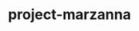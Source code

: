 ---
title: "project-marzanna"
logline: "A young woman returns to her childhood home after the death of her parents."
pdfUrl: "https://m-durrani.com"
publishDate: 2025-05-01
---